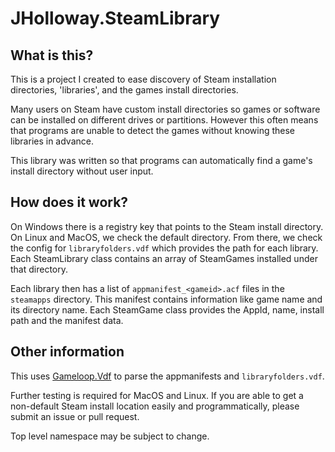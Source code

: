 # JHolloway.SteamLibrary

## What is this?

This is a project I created to ease discovery of Steam installation directories, 'libraries', and the games install directories. 

Many users on Steam have custom install directories so games or software can be installed on different drives or partitions. However this often means that programs are unable to detect the games without knowing these libraries in advance. 

This library was written so that programs can automatically find a game's install directory without user input. 

## How does it work?

On Windows there is a registry key that points to the Steam install directory. On Linux and MacOS, we check the default directory. From there, we check the config for `libraryfolders.vdf` which provides the path for each library. Each SteamLibrary class contains an array of SteamGames installed under that directory.

Each library then has a list of `appmanifest_<gameid>.acf` files in the `steamapps` directory. This manifest contains information like game name and its directory name. Each SteamGame class provides the AppId, name, install path and the manifest data.

## Other information

This uses [Gameloop.Vdf](https://github.com/shravan2x/Gameloop.Vdf) to parse the appmanifests and `libraryfolders.vdf`.

Further testing is required for MacOS and Linux. If you are able to get a non-default Steam install location easily and programmatically, please submit an issue or pull request. 

Top level namespace may be subject to change. 